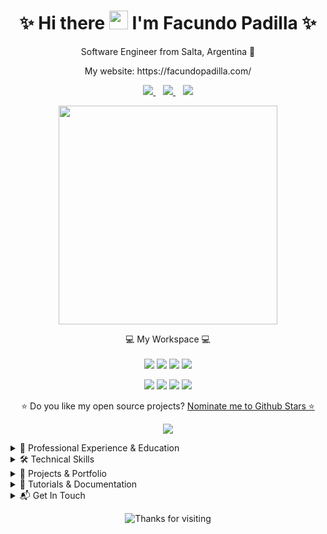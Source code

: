 <h1 align='center'>
  ✨ Hi there <img src="https://user-images.githubusercontent.com/1303154/88677602-1635ba80-d120-11ea-84d8-d263ba5fc3c0.gif" width="30"> I'm Facundo Padilla ✨
</h1>

<p align='center'>
  Software Engineer from Salta, Argentina 🚀
</p>
<p align='center'>
  My website: https://facundopadilla.com/
</p>

<p align='center'>
  <a href="https://www.linkedin.com/in/facundopadilla/">
    <img src="https://img.shields.io/badge/linkedin-%230077B5.svg?&style=for-the-badge&logo=linkedin&logoColor=white" />
  </a>&nbsp;&nbsp;
  <a href="https://github.com/facundopadilla">
    <img src="https://img.shields.io/badge/github-%23121011.svg?style=for-the-badge&logo=github&logoColor=white" />
  </a>&nbsp;&nbsp;
  <a href="https://www.udemy.com/user/facundo-padilla/">
    <img src="https://img.shields.io/badge/Udemy-A435F0?style=for-the-badge&logo=Udemy&logoColor=white" />
  </a>
</p>

<p align='center'>
  <a href="#"><img src="https://github-readme-stats.vercel.app/api?username=facundopadilla&show_icons=true&count_private=true&theme=dark" width="350"></a>
</p>

<p align='center'>
  💻 My Workspace 💻<br/><br/>
  <img src="https://img.shields.io/badge/Lenovo-Legion%205-E2231A?style=for-the-badge&logo=lenovo&logoColor=white" />
  <img src="https://img.shields.io/badge/amd-ryzen%205%205600-red.svg?&style=for-the-badge&logo=amd&logoColor=white" />
  <img src="https://img.shields.io/badge/RTX-3060-%2376B900.svg?&style=for-the-badge&logo=nvidia&logoColor=white" />  
  <img src="https://img.shields.io/badge/Windows%2011-0078D4?style=for-the-badge&logo=windows11&logoColor=white" />
</p>
<p align='center'>
  <img src="https://img.shields.io/badge/Apple-MacBook%20Air%20M2-%23000000.svg?&style=for-the-badge&logo=apple&logoColor=white" />
  <img src="https://img.shields.io/badge/RAM-16GB-%230071C5.svg?&style=for-the-badge&logoColor=white" />
  <img src="https://img.shields.io/badge/SSD-512GB-%23FFBB00.svg?&style=for-the-badge&logoColor=white" />
  <img src="https://img.shields.io/badge/macOS-Sequoia-%23000000.svg?&style=for-the-badge&logo=apple&logoColor=white" />
</p>

<p align='center'>
  ⭐ Do you like my open source projects? <a href='https://stars.github.com/nominate/'>Nominate me to Github Stars ⭐</a>
</p>

<p align='center'>
  <a href="#"><img src="https://badges.pufler.dev/visits/facundopadilla/facundopadilla"></a>
</p>

<details>
  <summary>📃 Professional Experience & Education</summary>

## 🎓 Education
  
- 📖 **Professional and Personal Computer Technician**\
📆 2013 - 2018\
📍 **E.E.T. N° 3117 - Daniel O. Reyes** - Salta, Argentina
  - 🏅 Outstanding student at the National Institute of Technological Education
  - 🏅 Honor medal at the National Science Fair in Córdoba
  - 🥇 First place at the Science Fair in ONIET in Córdoba
  - 🎖 Recognition from the Ministry of Education of Salta Province

## 👨‍💻 Professional Experience

<img align="right" src="https://img.shields.io/badge/Python-3776AB?logo=python&logoColor=white" />
<img align="right" src="https://img.shields.io/badge/FastAPI-009688?logo=fastapi&logoColor=white" />
<img align="right" src="https://img.shields.io/badge/GitLab-FC6D26?logo=gitlab&logoColor=white" />
<img align="right" src="https://img.shields.io/badge/SonarQube-4E9BCD?logo=sonarqube&logoColor=white" />
  
- 👨‍💻 **SSR Software Engineer**\
📆 12/2022 - Present\
📍 **Santander Tecnología Argentina**
  - 🔧 Development of microservices with FastAPI that integrate with applications like SonarQube and GitLab for quality control and monitoring of +1,000 projects
  - ✨ "Magic buttons": one-click execution of Cypress, Selenium, Newman automated tests, and K6 performance tests
  - 🎤 Talks and workshops on testing and development best practices
  - 👩‍💻 Mentor at "Club Chicas Programadoras"
  - 🌎 Collaborated on a corporate application for Santander Spain with developers from Brazil

<img align="right" src="https://img.shields.io/badge/Python-3776AB?logo=python&logoColor=white" />
<img align="right" src="https://img.shields.io/badge/Flask-000000?logo=flask&logoColor=white" />
<img align="right" src="https://img.shields.io/badge/Django-092E20?logo=django&logoColor=white" />
<img align="right" src="https://img.shields.io/badge/Azure-0078D4?logo=microsoftazure&logoColor=white" />
<img align="right" src="https://img.shields.io/badge/Firebase-FFCA28?logo=firebase&logoColor=black" />

- 👨‍💻 **Consultant and Developer**\
📆 06/2023 - 09/2023\
📍 **HealthyTek SpA** - Santiago, Chile
  - 🔄 Freelance work (contractor mode)
  - 🐛 Bug fixing, component refactoring, production deployments and process documentation
  - 🛠️ Projects primarily built with Flask, Django, and other technologies like HTML, CSS, JavaScript, Firebase, and Azure

<img align="right" src="https://img.shields.io/badge/Python-3776AB?logo=python&logoColor=white" />
<img align="right" src="https://img.shields.io/badge/AWS-232F3E?logo=amazonaws&logoColor=white" />
<img align="right" src="https://img.shields.io/badge/FastAPI-009688?logo=fastapi&logoColor=white" />
<img align="right" src="https://img.shields.io/badge/MySQL-4479A1?logo=mysql&logoColor=white" />
<img align="right" src="https://img.shields.io/badge/Docker-2496ED?logo=docker&logoColor=white" />
  
- 👨‍💻 **SSR Python Developer**\
📆 03/2022 - 12/2022\
📍 **Banza** - Buenos Aires, Argentina
  - 🔄 Started "reinvention" of the product from scratch, working collaboratively with all teams
  - 💸 Led development and integration of the "MEP Dollar at one click" button
  - ☁️ Technologies: AWS (Cognito, DynamoDB, Lambda, SQS), FastAPI, MySQL, Docker

<img align="right" src="https://img.shields.io/badge/Python-3776AB?logo=python&logoColor=white" />
<img align="right" src="https://img.shields.io/badge/Flask-000000?logo=flask&logoColor=white" />
<img align="right" src="https://img.shields.io/badge/Spring-6DB33F?logo=spring&logoColor=white" />
<img align="right" src="https://img.shields.io/badge/WhatsApp-25D366?logo=whatsapp&logoColor=white" />
  
- 👨‍💻 **SSR Python Developer**\
📆 09/2021 - 03/2022\
📍 **Blimop** - San Salvador de Jujuy, Argentina
  - 🔄 Led migration of microservices from SpringBoot to Python
  - 💬 Integrated ChatAPI in Beplic application to replace WhatsApp scraping VMs with webhooks
  - 👨‍🏫 Conducted training workshop "Building my future" for university graduates

<img align="right" src="https://img.shields.io/badge/Python-3776AB?logo=python&logoColor=white" />
<img align="right" src="https://img.shields.io/badge/Flask-000000?logo=flask&logoColor=white" />
  
- 👨‍💻 **Python Developer**\
📆 02/2021 - 09/2021\
📍 **Blimop** - San Salvador de Jujuy, Argentina
  - 💼 Worked in staffing mode for a telecommunications client from Uruguay
  - 🔧 Added features to a web system developed in Flask
  - 🔄 Migrated code from Python 2.7 to Python 3.6

## 📚 Certifications & Courses
- ✅ Scrum Professional Course - Platzi (06/2024)
- ✅ Scrum Foundation Professional Certification - SFPC™ (06/2024)
- ✅ Blockchain Course - UBP (09/2023)
- ✅ Code quality management with SonarQube - Udemy (01/2023)
- ✅ Professional Software Architecture Course - Platzi (09/2022)
- ✅ Software Architecture Fundamentals - Platzi (08/2022)
- ✅ Docker Course, beginner to expert - Udemy (01/2021)
- ✅ Cloud Computing Course - Google (12/2018)
- ✅ My first company - BBVA (11/2017)

</details>

<details>
  <summary>🛠️ Technical Skills</summary>

## 💻 Programming & Frameworks
- **🐍 Python**: FastAPI, Django, Flask
- **🧪 Testing**: Unit, functional, integration, E2E, performance (K6), automated (Playwright), TDD, BDD (Behave)
- **🔧 Other technologies**: 
  - Bash, PowerShell, HTML, CSS, JavaScript
  - Selenium, Postman, RESTful APIs
  - Microservices, monorepos, design patterns
  - SOLID, clean architecture, OpenAPI, SwaggerUI, pre-commit

## ☁️ Infrastructure & Tools
- **🗄️ DBMS**: MySQL, PostgreSQL
- **🔍 SAST**: SonarQube
- **🖥️ OS**: Ubuntu, Fedora
- **🔄 SCM & CI/CD**: GitLab, GitHub, Docker
- **☁️ PaaS**: OpenShift (client-use)
- **☁️ Cloud**: Amazon Web Services, Heroku, PythonAnywhere

## 🌟 Soft Skills
- **🌐 English**: A2 level
- **🔄 Agile methodologies**: SCRUM and Agile

</details>

<details>
  <summary>🚀 Projects & Portfolio</summary>
  
## 🤖 Chatbot with Google DialogFlow and Telegram (2022)
This project was presented as a final project for "Building my future" students in Jujuy and at the Technology Fair of the Municipality of Salta (attended by more than 100 people!).
- 🔄 Uses FastAPI framework to create webhooks that transmit messages received by a Telegram bot and sent to DialogFlow for processing
- ☁️ Deployed on Heroku for 24/7 bot operation
- **👉 More info**: [fastapi-dialogflow-telegram-bot](https://github.com/facundopadilla/fastapi-dialogflow-telegram-bot)

## 🏕 INET 2018 - Feedlot system with Arduino
Group work in the final instance of the programming olympiad held at INET in 2018 for computer science students.
- 📊 Dashboard for visualizing data and controlling Arduino components to simulate feedlot automation on a smaller scale
- 🛠️ Technologies: MySQL, PHP, Arduino
- 🎬 I appear on the cover of the award video: [YouTube](https://www.youtube.com/watch?v=oz1-ne1y-_Y&pp=ygUVaW5ldCAyMDE4IGluZm9ybWF0aWNh)
  
</details>

<details>
  <summary>📝 Tutorials & Documentation</summary>
  
I like to share relevant information that helps others, so I have a section where I share notes, tutorials, and things I discovered and/or learned during my programming career 👽

## 📚 Knowledge Base
- 🔗 [Pre-commit - Create your own local hook](https://facundopadilla.notion.site/Pre-commit-Cre-tu-propio-hook-local-14962e8070a08094ad6cc2d06642524f?pvs=25)
- 🔗 [SQLModel for large applications (WIP)](https://facundopadilla.notion.site/SQLModel-para-grandes-aplicaciones-WIP-86f87edb37fc43b6bf2813c3df09cebf?pvs=21)
- 🔗 [AWS - My day to day with the cloud (WIP)](https://facundopadilla.notion.site/AWS-Mi-d-a-a-d-a-con-el-cloud-WIP-13a62e8070a0808aa9b7ce95e40ca83b?pvs=21)
  
</details>

<details>
  <summary>📬 Get In Touch</summary>
  
## 📱 Contact Information
- 💼 [LinkedIn](https://www.linkedin.com/in/facundopadilla/)
- 💻 [GitHub](https://github.com/facundopadilla)
- 🎓 [Udemy](https://www.udemy.com/user/facundo-padilla/)
  
</details>

<p align="center">
  <img src="https://img.shields.io/badge/Thanks%20for%20visiting-FF6B6B?style=for-the-badge" alt="Thanks for visiting">
</p>
